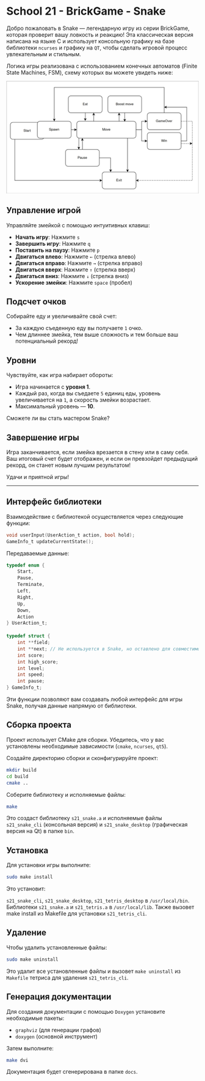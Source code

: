 # School 21 - BrickGame - Snake

Добро пожаловать в Snake — легендарную игру из серии BrickGame, которая проверит вашу ловкость и реакцию! Эта классическая версия написана на языке C и использует консольную графику на базе библиотеки `ncurses` и графику на `QT`, чтобы сделать игровой процесс увлекательным и стильным.

Логика игры реализована с использованием конечных автоматов (Finite State Machines, FSM), схему которых вы можете увидеть ниже:

![FSM Diagram](image/snake/fsm.jpg)

## Управление игрой

Управляйте змейкой с помощью интуитивных клавиш:

- **Начать игру**: Нажмите `s`  
- **Завершить игру**: Нажмите `q`  
- **Поставить на паузу**: Нажмите `p`  
- **Двигаться влево**: Нажмите `←` (стрелка влево)  
- **Двигаться вправо**: Нажмите `→` (стрелка вправо)  
- **Двигаться вверх**: Нажмите `↑` (стрелка вверх)  
- **Двигаться вниз**: Нажмите `↓` (стрелка вниз)  
- **Ускорение змейки**: Нажмите `space` (пробел)  

## Подсчет очков

Собирайте еду и увеличивайте свой счет:

- За каждую съеденную еду вы получаете `1` очко.  
- Чем длиннее змейка, тем выше сложность и тем больше ваш потенциальный рекорд!

## Уровни

Чувствуйте, как игра набирает обороты:

- Игра начинается с **уровня 1**.  
- Каждый раз, когда вы съедаете `5` единиц еды, уровень увеличивается на `1`, а скорость змейки возрастает.  
- Максимальный уровень — **10**.  

Сможете ли вы стать мастером Snake?


## Завершение игры

Игра заканчивается, если змейка врезается в стену или в саму себя. Ваш итоговый счет будет отображен, и если он превзойдет предыдущий рекорд, он станет новым лучшим результатом!

Удачи и приятной игры!

---

## Интерфейс библиотеки

Взаимодействие с библиотекой осуществляется через следующие функции:

```c
void userInput(UserAction_t action, bool hold);
GameInfo_t updateCurrentState();
```

Передаваемые данные:
```c
typedef enum {
    Start,
    Pause,
    Terminate,
    Left,
    Right,
    Up,
    Down,
    Action
} UserAction_t;

typedef struct {
    int **field;
    int **next; // Не используется в Snake, но оставлено для совместимости
    int score;
    int high_score;
    int level;
    int speed;
    int pause;
} GameInfo_t;
```

Эти функции позволяют вам создавать любой интерфейс для игры Snake, получая данные напрямую от библиотеки.

## Сборка проекта
Проект использует CMake для сборки. Убедитесь, что у вас установлены необходимые зависимости (`cmake`, `ncurses`, `qt5`).

Создайте директорию сборки и сконфигурируйте проект:
```bash
mkdir build 
cd build 
cmake ..
```

Соберите библиотеку и исполняемые файлы:
```bash
make
```

Это создаст библиотеку `s21_snake.a` и исполняемые файлы `s21_snake_cli` (консольная версия) и `s21_snake_desktop` (графическая версия на Qt) в папке `bin`.

## Установка
Для установки игры выполните:
```bash
sudo make install
```

Это установит:

`s21_snake_cli`, `s21_snake_desktop`, `s21_tetris_desktop` в `/usr/local/bin`.
Библиотеки `s21_snake.a` и `s21_tetris.a` в `/usr/local/lib`.
Также вызовет make install из Makefile для установки `s21_tetris_cli`.

## Удаление
Чтобы удалить установленные файлы:
```bash
sudo make uninstall
```

Это удалит все установленные файлы и вызовет `make uninstall` из `Makefile` тетриса для удаления `s21_tetris_cli`.

## Генерация документации
Для создания документации с помощью `Doxygen` установите необходимые пакеты:
* `graphviz` (для генерации графов)
* `doxygen` (основной инструмент)

Затем выполните:
```bash
make dvi
```
Документация будет сгенерирована в папке `docs`.
